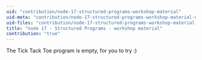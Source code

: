 ```yaml
---
uid: "contribution/node-17-structured-programs-workshop-material"
uid-meta: "contribution/node-17-structured-programs-workshop-material-meta"
uid-files: "contribution/node-17-structured-programs-workshop-material-files"
title: "node 17 - Structured Programs - workshop material"
contribution: "true"
---
```


The Tick Tack Toe program is empty, for you to try :)
